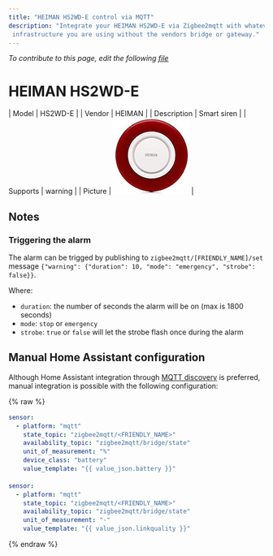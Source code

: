 ```yaml
---
title: "HEIMAN HS2WD-E control via MQTT"
description: "Integrate your HEIMAN HS2WD-E via Zigbee2mqtt with whatever smart home
 infrastructure you are using without the vendors bridge or gateway."
---
```


*To contribute to this page, edit the following
[file](https://github.com/Koenkk/zigbee2mqtt.io/blob/master/docs/devices/HS2WD-E.md)*

# HEIMAN HS2WD-E

| Model | HS2WD-E  |
| Vendor  | HEIMAN  |
| Description | Smart siren |
| Supports | warning |
| Picture | ![HEIMAN HS2WD-E](../images/devices/HS2WD-E.jpg) |

## Notes


### Triggering the alarm
The alarm can be trigged by publishing to `zigbee2mqtt/[FRIENDLY_NAME]/set` message
`{"warning": {"duration": 10, "mode": "emergency", "strobe": false}}`.

Where:
- `duration`: the number of seconds the alarm will be on (max is 1800 seconds)
- `mode`: `stop` or `emergency`
- `strobe`: `true` or `false` will let the strobe flash once during the alarm
        

## Manual Home Assistant configuration
Although Home Assistant integration through [MQTT discovery](../integration/home_assistant) is preferred,
manual integration is possible with the following configuration:


{% raw %}
```yaml
sensor:
  - platform: "mqtt"
    state_topic: "zigbee2mqtt/<FRIENDLY_NAME>"
    availability_topic: "zigbee2mqtt/bridge/state"
    unit_of_measurement: "%"
    device_class: "battery"
    value_template: "{{ value_json.battery }}"

sensor:
  - platform: "mqtt"
    state_topic: "zigbee2mqtt/<FRIENDLY_NAME>"
    availability_topic: "zigbee2mqtt/bridge/state"
    unit_of_measurement: "-"
    value_template: "{{ value_json.linkquality }}"
```
{% endraw %}


